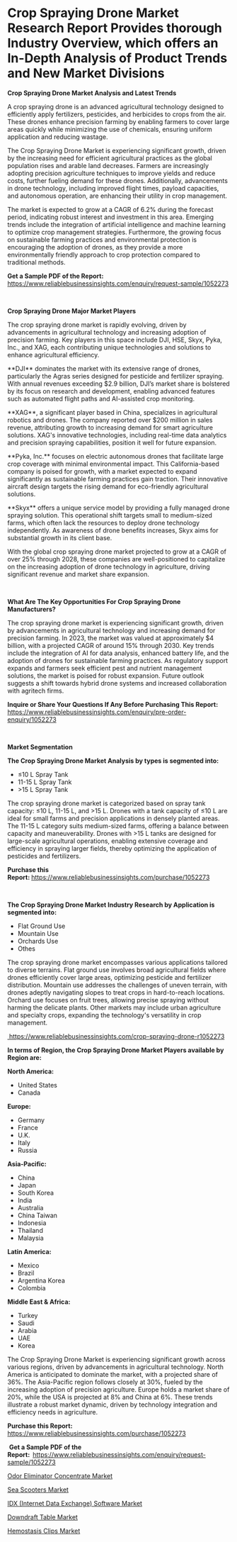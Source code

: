 <p><h1>Crop Spraying Drone Market Research Report Provides thorough Industry Overview, which offers an In-Depth Analysis of Product Trends and New Market Divisions</h1></p><p><strong>Crop Spraying Drone Market Analysis and Latest Trends</strong></p>
<p><p>A crop spraying drone is an advanced agricultural technology designed to efficiently apply fertilizers, pesticides, and herbicides to crops from the air. These drones enhance precision farming by enabling farmers to cover large areas quickly while minimizing the use of chemicals, ensuring uniform application and reducing wastage.</p><p>The Crop Spraying Drone Market is experiencing significant growth, driven by the increasing need for efficient agricultural practices as the global population rises and arable land decreases. Farmers are increasingly adopting precision agriculture techniques to improve yields and reduce costs, further fueling demand for these drones. Additionally, advancements in drone technology, including improved flight times, payload capacities, and autonomous operation, are enhancing their utility in crop management.</p><p>The market is expected to grow at a CAGR of 6.2% during the forecast period, indicating robust interest and investment in this area. Emerging trends include the integration of artificial intelligence and machine learning to optimize crop management strategies. Furthermore, the growing focus on sustainable farming practices and environmental protection is encouraging the adoption of drones, as they provide a more environmentally friendly approach to crop protection compared to traditional methods.</p></p>
<p><strong>Get a Sample PDF of the Report:&nbsp;</strong> <a href="https://www.reliablebusinessinsights.com/enquiry/request-sample/1052273?utm_campaign=1847&utm_medium=2&utm_source=Github&utm_content=ia&utm_term=26032025&utm_id=crop-spraying-drone">https://www.reliablebusinessinsights.com/enquiry/request-sample/1052273</a></p>
<p>&nbsp;</p>
<p><strong>Crop Spraying Drone Major Market Players</strong></p>
<p><p>The crop spraying drone market is rapidly evolving, driven by advancements in agricultural technology and increasing adoption of precision farming. Key players in this space include DJI, HSE, Skyx, Pyka, Inc., and XAG, each contributing unique technologies and solutions to enhance agricultural efficiency.</p><p>**DJI** dominates the market with its extensive range of drones, particularly the Agras series designed for pesticide and fertilizer spraying. With annual revenues exceeding $2.9 billion, DJI’s market share is bolstered by its focus on research and development, enabling advanced features such as automated flight paths and AI-assisted crop monitoring.</p><p>**XAG**, a significant player based in China, specializes in agricultural robotics and drones. The company reported over $200 million in sales revenue, attributing growth to increasing demand for smart agriculture solutions. XAG's innovative technologies, including real-time data analytics and precision spraying capabilities, position it well for future expansion.</p><p>**Pyka, Inc.** focuses on electric autonomous drones that facilitate large crop coverage with minimal environmental impact. This California-based company is poised for growth, with a market expected to expand significantly as sustainable farming practices gain traction. Their innovative aircraft design targets the rising demand for eco-friendly agricultural solutions.</p><p>**Skyx** offers a unique service model by providing a fully managed drone spraying solution. This operational shift targets small to medium-sized farms, which often lack the resources to deploy drone technology independently. As awareness of drone benefits increases, Skyx aims for substantial growth in its client base.</p><p>With the global crop spraying drone market projected to grow at a CAGR of over 25% through 2028, these companies are well-positioned to capitalize on the increasing adoption of drone technology in agriculture, driving significant revenue and market share expansion.</p></p>
<p>&nbsp;</p>
<p><strong>What Are The Key Opportunities For Crop Spraying Drone Manufacturers?</strong></p>
<p><p>The crop spraying drone market is experiencing significant growth, driven by advancements in agricultural technology and increasing demand for precision farming. In 2023, the market was valued at approximately $4 billion, with a projected CAGR of around 15% through 2030. Key trends include the integration of AI for data analysis, enhanced battery life, and the adoption of drones for sustainable farming practices. As regulatory support expands and farmers seek efficient pest and nutrient management solutions, the market is poised for robust expansion. Future outlook suggests a shift towards hybrid drone systems and increased collaboration with agritech firms.</p></p>
<p><strong>Inquire or Share Your Questions If Any Before Purchasing This Report:</strong> <a href="https://www.reliablebusinessinsights.com/enquiry/pre-order-enquiry/1052273?utm_campaign=1847&utm_medium=2&utm_source=Github&utm_content=ia&utm_term=26032025&utm_id=crop-spraying-drone">https://www.reliablebusinessinsights.com/enquiry/pre-order-enquiry/1052273</a></p>
<p>&nbsp;</p>
<p><strong>Market Segmentation</strong></p>
<p><strong>The Crop Spraying Drone Market Analysis by types is segmented into:</strong></p>
<p><ul><li>≤10 L Spray Tank</li><li>11-15 L Spray Tank</li><li>>15 L Spray Tank</li></ul></p>
<p><p>The crop spraying drone market is categorized based on spray tank capacity: ≤10 L, 11-15 L, and >15 L. Drones with a tank capacity of ≤10 L are ideal for small farms and precision applications in densely planted areas. The 11-15 L category suits medium-sized farms, offering a balance between capacity and maneuverability. Drones with >15 L tanks are designed for large-scale agricultural operations, enabling extensive coverage and efficiency in spraying larger fields, thereby optimizing the application of pesticides and fertilizers.</p></p>
<p><strong>Purchase this Report:&nbsp;</strong><a href="https://www.reliablebusinessinsights.com/purchase/1052273?utm_campaign=1847&utm_medium=2&utm_source=Github&utm_content=ia&utm_term=26032025&utm_id=crop-spraying-drone">https://www.reliablebusinessinsights.com/purchase/1052273</a></p>
<p>&nbsp;</p>
<p><strong>The Crop Spraying Drone Market Industry Research by Application is segmented into:</strong></p>
<p><ul><li>Flat Ground Use</li><li>Mountain Use</li><li>Orchards Use</li><li>Othes</li></ul></p>
<p><p>The crop spraying drone market encompasses various applications tailored to diverse terrains. Flat ground use involves broad agricultural fields where drones efficiently cover large areas, optimizing pesticide and fertilizer distribution. Mountain use addresses the challenges of uneven terrain, with drones adeptly navigating slopes to treat crops in hard-to-reach locations. Orchard use focuses on fruit trees, allowing precise spraying without harming the delicate plants. Other markets may include urban agriculture and specialty crops, expanding the technology's versatility in crop management.</p></p>
<p><a href="https://www.reliablebusinessinsights.com/crop-spraying-drone-r1052273?utm_campaign=1847&utm_medium=2&utm_source=Github&utm_content=ia&utm_term=26032025&utm_id=crop-spraying-drone">&nbsp;https://www.reliablebusinessinsights.com/crop-spraying-drone-r1052273</a></p>
<p><strong>In terms of Region, the Crop Spraying Drone Market Players available by Region are:</strong></p>
<p>
    <p> <strong> North America: </strong>
        <ul>
            <li>United States</li>
            <li>Canada</li>
        </ul>
        </p> 
    <p> <strong> Europe: </strong>
        <ul>
            <li>Germany</li>
            <li>France</li>
            <li>U.K.</li>
            <li>Italy</li>
            <li>Russia</li>
        </ul>
        </p> 
    <p> <strong> Asia-Pacific: </strong>
        <ul>
            <li>China</li>
            <li>Japan</li>
            <li>South Korea</li>
            <li>India</li>
            <li>Australia</li>
            <li>China Taiwan</li>
            <li>Indonesia</li>
            <li>Thailand</li>
            <li>Malaysia</li>
        </ul>
        </p> 
    <p> <strong> Latin America: </strong>
        <ul>
            <li>Mexico</li>
            <li>Brazil</li>
            <li>Argentina Korea</li>
            <li>Colombia</li>
        </ul>
        </p> 
    <p> <strong> Middle East & Africa: </strong>
        <ul>
            <li>Turkey</li>
            <li>Saudi</li>
            <li>Arabia</li>
            <li>UAE</li>
            <li>Korea</li>
        </ul>
    </p>
    </p>
<p><p>The Crop Spraying Drone Market is experiencing significant growth across various regions, driven by advancements in agricultural technology. North America is anticipated to dominate the market, with a projected share of 36%. The Asia-Pacific region follows closely at 30%, fueled by the increasing adoption of precision agriculture. Europe holds a market share of 20%, while the USA is projected at 8% and China at 6%. These trends illustrate a robust market dynamic, driven by technology integration and efficiency needs in agriculture.</p></p>
<p><strong>Purchase this Report: </strong><a href="https://www.reliablebusinessinsights.com/purchase/1052273?utm_campaign=1847&utm_medium=2&utm_source=Github&utm_content=ia&utm_term=26032025&utm_id=crop-spraying-drone">https://www.reliablebusinessinsights.com/purchase/1052273</a></p>
<p>&nbsp;<strong>Get a Sample PDF of the Report:&nbsp;&nbsp;</strong><a href="https://www.reliablebusinessinsights.com/enquiry/request-sample/1052273?utm_campaign=1847&utm_medium=2&utm_source=Github&utm_content=ia&utm_term=26032025&utm_id=crop-spraying-drone">https://www.reliablebusinessinsights.com/enquiry/request-sample/1052273</a></p>
<p><strong></strong></p>
<p><p><a href="https://github.com/olesjaquah/Market-Research-Report-List-1/blob/main/odor-eliminator-concentrate-market.md?utm_campaign=1847&utm_medium=2&utm_source=Github&utm_content=ia&utm_term=26032025&utm_id=crop-spraying-drone">Odor Eliminator Concentrate Market</a></p><p><a href="https://github.com/fungkychiman/Market-Research-Report-List-1/blob/main/sea-scooters-market.md?utm_campaign=1847&utm_medium=2&utm_source=Github&utm_content=ia&utm_term=26032025&utm_id=crop-spraying-drone">Sea Scooters Market</a></p><p><a href="https://github.com/seppelharjap/Market-Research-Report-List-1/blob/main/idx-internet-data-exchange-software-market.md?utm_campaign=1847&utm_medium=2&utm_source=Github&utm_content=ia&utm_term=26032025&utm_id=crop-spraying-drone">IDX (Internet Data Exchange) Software Market</a></p><p><a href="https://github.com/kitsossadien/Market-Research-Report-List-1/blob/main/downdraft-table-market.md?utm_campaign=1847&utm_medium=2&utm_source=Github&utm_content=ia&utm_term=26032025&utm_id=crop-spraying-drone">Downdraft Table Market</a></p><p><a href="https://github.com/edriceakeime/Market-Research-Report-List-1/blob/main/hemostasis-clips-market.md?utm_campaign=1847&utm_medium=2&utm_source=Github&utm_content=ia&utm_term=26032025&utm_id=crop-spraying-drone">Hemostasis Clips Market</a></p></p>